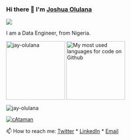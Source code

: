 ### Hi there 👋 I'm [Joshua Olulana](https://www.linkedin.com/in/joshua-olulana/)   

[![](https://enkahcw3aqjzlyp.m.pipedream.net/?key=gh-jayolulana&label=visitors&color=grey&style=flat)](https://github.com/jay-olulana)

I am a Data Engineer, from Nigeria.

<div>
  <p>
    <img height="160" align="center" src="https://github-readme-stats.vercel.app/api?username=jay-olulana&show_icons=true&locale=en&default&count_private=true&theme=react" alt="jay-olulana" />
    <img height="160" align="center" src="https://github-readme-stats.vercel.app/api/top-langs/?username=jay-olulana&layout=compact&count_private=true&theme=react" alt="My most used languages for code on Github" />
  </p>
  <p>
    <img align="center" src="https://github-readme-streak-stats.herokuapp.com/?user=jay-olulana&theme=blood-dark&background=000000" alt="jay-olulana" />
  </p>
</div>

<p align="left"><a href="https://github.com/ryo-ma/github-profile-trophy"><img src="https://github-profile-trophy.vercel.app/?username=jay-olulana&row=1&no-bg=true" alt="cAtaman"/></a></p>

📫 How to reach me: [Twitter](https://twitter.com/jay_olulana) * [LinkedIn](https://www.linkedin.com/in/joshua-olulana/) * [Email](mailto:jayolulana@gmail.com)
